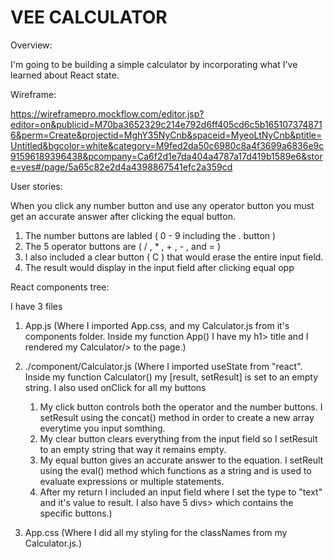 # VEE CALCULATOR

Overview: 

I'm going to be building a simple calculator by incorporating what I've learned about React state.




Wireframe: 

https://wireframepro.mockflow.com/editor.jsp?editor=on&publicid=M70ba3652329c214e792d6ff405cd6c5b1651073748716&perm=Create&projectid=MghY35NyCnb&spaceid=MyeoLtNyCnb&ptitle=Untitled&bgcolor=white&category=M9fed2da50c6980c8a4f3699a6836e9c91596189396438&pcompany=Ca6f2d1e7da404a4787a17d419b1589e6&store=yes#/page/5a65c82e2d4a4398867541efc2a359cd




User stories: 

When you click any number button and use any operator button you must get an accurate answer after clicking the equal button.

1. The number buttons are labled ( 0 - 9 including the . button )
2. The 5 operator buttons are ( / , * , + , - , and = )
3. I also included a clear button ( C ) that would erase the entire input field.
4. The result would display in the input field after clicking equal opp




React components tree: 

I have 3 files
1. App.js  (Where I imported App.css, and my Calculator.js from it's components folder. Inside my function App() I have my h1> title and I rendered my Calculator/> to the page.)

2. ./component/Calculator.js  (Where I imported useState from "react". Inside my function Calculator() my [result, setResult] is set to an empty string. I also used onClick for all my buttons 
    1. My click button controls both the operator and the number buttons. I setResult using the concat() method in order to create a new array everytime you input somthing. 
    2. My clear button clears everything from the input field so I setResult to an empty string that way it remains empty.
    3. My equal button gives an accurate answer to the equation. I setReult using the eval() method which functions as a string and is used to evaluate expressions or multiple statements.
    4. After my return I included an input field where I set the type to "text" and it's value to result. I also have 5 divs> which contains the specific buttons.)

3. App.css  (Where I did all my styling for the classNames from my Calculator.js.)
